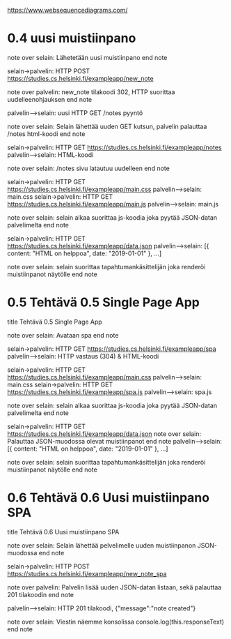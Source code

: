 https://www.websequencediagrams.com/

# 0.4 uusi muistiinpano

note over selain:
Lähetetään uusi muistiinpano
end note

selain->palvelin: HTTP POST https://studies.cs.helsinki.fi/exampleapp/new_note

note over palvelin:
new_note tilakoodi 302,
HTTP suorittaa uudelleenohjauksen
end note

palvelin-->selain: uusi HTTP GET /notes pyyntö

note over selain:
Selain lähettää uuden GET kutsun,
palvelin palauttaa /notes html-koodi
end note

selain->palvelin: HTTP GET https://studies.cs.helsinki.fi/exampleapp/notes
palvelin-->selain: HTML-koodi

note over selain:
/notes sivu latautuu uudelleen
end note

selain->palvelin: HTTP GET https://studies.cs.helsinki.fi/exampleapp/main.css
palvelin-->selain: main.css
selain->palvelin: HTTP GET https://studies.cs.helsinki.fi/exampleapp/main.js
palvelin-->selain: main.js

note over selain:
selain alkaa suorittaa js-koodia
joka pyytää JSON-datan palvelimelta
end note

selain->palvelin: HTTP GET https://studies.cs.helsinki.fi/exampleapp/data.json
palvelin-->selain: [{ content: "HTML on helppoa", date: "2019-01-01" }, ...]

note over selain:
selain suorittaa tapahtumankäsittelijän
joka renderöi muistiinpanot näytölle
end note

# 0.5 Tehtävä 0.5 Single Page App

title Tehtävä 0.5 Single Page App

note over selain:
Avataan spa
end note

selain->palvelin: HTTP GET https://studies.cs.helsinki.fi/exampleapp/spa
palvelin-->selain: HTTP vastaus (304) & HTML-koodi

selain->palvelin: HTTP GET https://studies.cs.helsinki.fi/exampleapp/main.css
palvelin-->selain: main.css
selain->palvelin: HTTP GET https://studies.cs.helsinki.fi/exampleapp/spa.js
palvelin-->selain: spa.js

note over selain:
selain alkaa suorittaa js-koodia
joka pyytää JSON-datan palvelimelta
end note

selain->palvelin: HTTP GET https://studies.cs.helsinki.fi/exampleapp/data.json
note over selain:
Palauttaa JSON-muodossa
olevat muistiinpanot
end note
palvelin-->selain: [{ content: "HTML on helppoa", date: "2019-01-01" }, ...]

note over selain:
selain suorittaa tapahtumankäsittelijän
joka renderöi muistiinpanot näytölle
end note

# 0.6 Tehtävä 0.6 Uusi muistiinpano SPA

title Tehtävä 0.6 Uusi muistiinpano SPA

note over selain:
Selain lähettää pelvelimelle
uuden muistiinpanon
JSON-muodossa
end note

selain->palvelin: HTTP POST https://studies.cs.helsinki.fi/exampleapp/new_note_spa

note over palvelin:
Palvelin lisää uuden JSON-datan listaan,
sekä palauttaa 201 tilakoodin
end note

palvelin-->selain: HTTP 201 tilakoodi, {"message":"note created"}

note over selain:
Viestin näemme konsolissa
console.log(this.responseText)
end note
